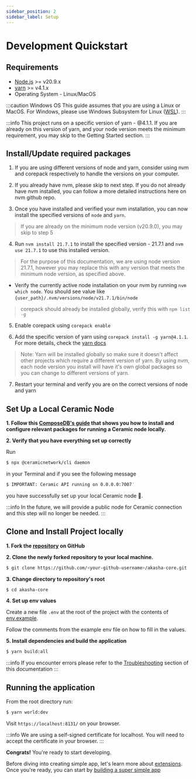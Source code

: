 ```yaml
---
sidebar_position: 2
sidebar_label: Setup
---
```


# Development Quickstart

## Requirements

- [Node.js](https://nodejs.org) >= v20.9.x
- [yarn](https://yarnpkg.com/getting-started/install) >= v4.1.x
- Operating System - Linux/MacOS

:::caution Windows OS
This guide assumes that you are using a Linux or MacOS. For Windows, please use Windows Subsystem for Linux ([WSL](https://docs.microsoft.com/en-us/windows/wsl/install)).
:::

:::info
This project runs on a specific version of yarn - @4.1.1. If you are already on this version of yarn, and your node version meets the minimum requirement, you may skip to the Getting Started section.
:::

## Install/Update required packages
1. If you are using different versions of node and yarn, consider using nvm and corepack respectively to handle the versions on your computer.

2. If you already have nvm, please skip to next step. If you do not already have nvm installed, you can follow a more detailed instructions here on nvm github repo.

3. Once you have installed and verified your nvm installation, you can now install the specified versions of `node` and `yarn`.
> If you are already on the minimum node version (v20.9.0), you may skip to step 5

4. Run `nvm install 21.7.1` to install the specified version - 21.7.1 and `nvm use 21.7.1` to use this installed version.
> For the purpose of this documentation, we are using node version 21.7.1, however you may replace this with any version that meets the minimum node version, as specified above.
* Verify the currently active node installation on your nvm by running `nvm which node`. You should see value like `{user_path}/.nvm/versions/node/v21.7.1/bin/node`
> corepack should already be installed globally, verify this with `npm list -g`

5. Enable corepack using `corepack enable`

6. Add the specific version of yarn using `corepack install -g yarn@4.1.1`. For more details, check the [yarn docs](https://yarnpkg.com/getting-started/install)
> Note: Yarn will be installed globally so make sure it doesn't affect other projects which require a different version of yarn. By using nvm, each node version you install will have it's own global packages so you can change to different versions of yarn.

7. Restart your terminal and verify you are on the correct versions of node and yarn

## Set Up a Local Ceramic Node
**1. Follow this [ComposeDB's guide](https://composedb.js.org/docs/0.4.x/set-up-your-environment) that shows you how to install and configure relevant packages for running a Ceramic node locally.**

**2. Verify that you have everything set up correctly**

Run
```bash
$ npx @ceramicnetwork/cli daemon
```

in your Terminal and if you see the following message
```bash
$ IMPORTANT: Ceramic API running on 0.0.0.0:7007'
```
you have successfully set up your local Ceramic node 🚀.

:::info
In the future, we will provide a public node for Ceramic connection and this step will no longer be needed.
:::

## Clone and Install Project locally

**1. Fork the [repository](https://github.com/AKASHAorg/akasha-core) on GitHub**

**2. Clone the newly forked repository to your local machine.**
```bash title="replace <your-github-username> with your GitHub username"
$ git clone https://github.com/<your-github-username>/akasha-core.git
```

**3. Change directory to repository's root**
```bash
$ cd akasha-core
```

**4. Set up env values**

Create a new file `.env` at the root of the project with the contents of [env.example](https://github.com/AKASHAorg/akasha-core/blob/next/.env.example).

Follow the comments from the example env file on how to fill in the values.

**5. Install dependencies and build the application**

```bash
$ yarn build:all
```
:::info
If you encounter errors please refer to the [Troubleshooting](./troubleshooting.md) section of this documentation
:::

## Running the application

From the root directory run:

```bash
$ yarn world:dev
```

Visit `https://localhost:8131/` on your browser.

:::info
We are using a self-signed certificate for localhost.
You will need to accept the certificate in your browser.
:::

**Congrats!** You're ready to start developing.

Before diving into creating simple app, let's learn more about [extensions](./extensions/index.md). Once you're ready, you can start by [building a super simple app](./tutorials/extension-tutorials/create-an-app.md)

